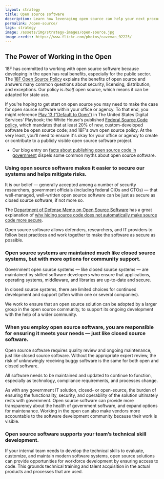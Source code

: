 ```yaml
---
layout: strategy
title: Open source software
description: Learn how leveraging open source can help your next procurement.
permalink: /open-source/
tags: strategy
image: /assets/img/strategy-images/open-source.jpg
image-credit: https://www.flickr.com/photos/caveman_92223/
---
```


## The Power of Working in the Open

18F has committed to working with open source software because developing in the open has real benefits, especially for the public sector. The [18F Open Source Policy](https://github.com/18F/open-source-policy/blob/master/policy.md) explains the benefits of open source and answers many common questions about security, licensing, distribution, and exceptions. Our policy is _itself_ open source, which means it can be adapted for state use.

If you're hoping to get start on open source you may need to make the case for open source software within your office or agency. To that end, you might reference [Play 13 ("Default to Open”)](https://playbook.cio.gov/#play13) in The United States Digital Services' Playbook; the White House's published [Federal Source Code policy](https://sourcecode.cio.gov/OSS/), which mandates that at least 20% of new, custom-developed software be open source code; and 18F's own open source policy. At the very least, you'll need to ensure it's okay for your office or agency to create or contribute to a publicly visible open source software project.

* Our blog entry on [facts about publishing open source code in government](https://18f.gsa.gov/2016/08/08/facts-about-publishing-open-source-code-in-government/) dispels some common myths about open source software.

### Using open source software makes it easier to secure our systems and helps mitigate risks.

It is our belief — generally accepted among a number of security researchers, government officials (including federal CIOs and CTOs) — that well-managed, well-written open source software can be just as secure as closed source software, if not more so.

The [Department of Defense Memo on Open Source Software](http://dodcio.defense.gov/Open-Source-Software-FAQ/) has a great explanation of [why hiding source code does not automatically make source code more secure](http://dodcio.defense.gov/Open-Source-Software-FAQ/#Q:_Doesn.27t_hiding_source_code_automatically_make_software_more_secure.3F).

Open source software allows defenders, researchers, and IT providers to follow best practices and work together to make the software as secure as possible.

### Open source systems are maintained much like closed source systems, but with more options for community support.

Government open source systems — like closed source systems — are maintained by skilled software developers who ensure that applications, operating systems, middleware, and libraries are up-to-date and secure.

In closed source systems, there are limited choices for continued development and support (often within one or several companies).

We work to ensure that an open source solution can be adopted by a larger group in the open source community, to support its ongoing development with the help of a wider community.

### When you employ open source software, you are responsible for ensuring it meets your needs — just like closed source software.

Open source software requires quality review and ongoing maintenance, just like closed source software. Without the appropriate expert review, the risk of unknowingly receiving buggy software is the same for both open and closed software.

All software needs to be maintained and updated to continue to function, especially as technology, compliance requirements, and processes change.

As with any government IT solution, closed- or open-source, the burden of ensuring the functionality, security, and operability of the solution ultimately rests with government. Open source software can provide more transparency about the health of government software, and expand options for maintenance. Working in the open can also make vendors more accountable to the software development community because their work is visible.

### Open source software supports your team’s technical skill development.

If your internal team needs to develop the technical skills to evaluate, customize, and maintain modern software systems, open source solutions can provide opportunities for workforce development by ensuring access to code. This grounds technical training and talent acquisition in the actual products and processes that are used.
